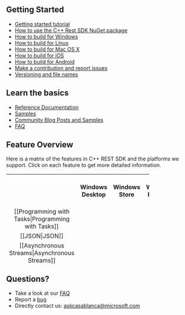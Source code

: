 ## Getting Started

*   [Getting started tutorial](Getting-Started-Tutorial)
*   [How to use the C++ Rest SDK NuGet package](How-to-use-the-C---Rest-SDK-NuGet-package)
*   [How to build for Windows](How-to-build-for-Windows)
*   [How to build for Linux](How-to-build-for-Linux)
*   [How to build for Mac OS X](How-to-build-for-Mac-OS-X)
*   [How to build for iOS](How-to-build-for-iOS)
*   [How to build for Android](How-to-build-for-Android)
*   [Make a contribution and report issues](Make-a-contribution-and-report-issues)
*   [Versioning and file names](Versioning-and-File-Names)

## Learn the basics

*   [Reference Documentation](http://microsoft.github.io/cpprestsdk/namespaces.html)
*   [Samples](Samples)
*   [Community Blog Posts and Samples](Community-Blog-Posts-and-Samples)
*   [FAQ](FAQ)

## Feature Overview

Here is a matrix of the features in C++ REST SDK and the platforms we support. Click on each feature to get more detailed information.

<table style="height:241px; width:387px">
<tbody>
<tr>
<th>&nbsp;</th>
<th style="text-align:center"><strong>Windows Desktop</strong></th>
<th style="text-align:center"><strong>Windows Store</strong></th>
<th style="text-align:center"><strong>Windows Phone 8</strong></th>
<th style="text-align:center"><strong>&nbsp;Windows Phone 8.1</strong></th>
<th style="text-align:center"><strong>&nbsp;Windows Phone Silverlight 8.1</strong></th>
<th style="text-align:center"><strong>Windows XP</strong></th>
<th style="text-align:center"><strong>Linux(Ubuntu)</strong></th>
<th style="text-align:center"><strong>Mac OS X</strong></th>
<th style="text-align:center"><strong>iOS&nbsp;</strong></th>
<th style="text-align:center"><strong>Android&nbsp;</strong></th>
</tr>
<tr>
<td style="text-align:center">[[Programming with Tasks|Programming with Tasks]]</td>
<td style="text-align:center"><img src="http://i3.codeplex.com/Download?ProjectName=json&amp;DownloadId=343964" alt="" height="16" width="16"></td>
<td style="text-align:center"><img src="http://i3.codeplex.com/Download?ProjectName=json&amp;DownloadId=343964" alt="" height="16" width="16"></td>
<td style="text-align:center"><img src="http://i3.codeplex.com/Download?ProjectName=json&amp;DownloadId=343964" alt="" height="16" width="16"></td>
<td style="text-align:center"><img src="http://i3.codeplex.com/Download?ProjectName=json&amp;DownloadId=343964" alt="" height="16" width="16"></td>
<td style="text-align:center"><img src="http://i3.codeplex.com/Download?ProjectName=json&amp;DownloadId=343964" alt="" height="16" width="16"></td>
<td style="text-align:center"><img src="http://i3.codeplex.com/Download?ProjectName=json&amp;DownloadId=343964" alt="" height="16" width="16"></td>
<td style="text-align:center"><img src="http://i3.codeplex.com/Download?ProjectName=json&amp;DownloadId=343964" alt="" height="16" width="16"></td>
<td style="text-align:center"><img src="http://i3.codeplex.com/Download?ProjectName=json&amp;DownloadId=343964" alt="" height="16" width="16"></td>
<td style="text-align:center"><img src="http://i3.codeplex.com/Download?ProjectName=json&amp;DownloadId=343964" alt="" height="16" width="16"></td>
<td style="text-align:center"><img src="http://i3.codeplex.com/Download?ProjectName=json&amp;DownloadId=343964" alt="" height="16" width="16"></td>
</tr>
<tr>
<td style="text-align:center">[[JSON|JSON]]</td>
<td style="text-align:center"><img src="http://i3.codeplex.com/Download?ProjectName=json&amp;DownloadId=343964" alt="" height="16" width="16"></td>
<td style="text-align:center"><img src="http://i3.codeplex.com/Download?ProjectName=json&amp;DownloadId=343964" alt="" height="16" width="16"></td>
<td style="text-align:center"><img src="http://i3.codeplex.com/Download?ProjectName=json&amp;DownloadId=343964" alt="" height="16" width="16"></td>
<td style="text-align:center"><img src="http://i3.codeplex.com/Download?ProjectName=json&amp;DownloadId=343964" alt="" height="16" width="16"></td>
<td style="text-align:center"><img src="http://i3.codeplex.com/Download?ProjectName=json&amp;DownloadId=343964" alt="" height="16" width="16"></td>
<td style="text-align:center"><img src="http://i3.codeplex.com/Download?ProjectName=json&amp;DownloadId=343964" alt="" height="16" width="16"></td>
<td style="text-align:center"><img src="http://i3.codeplex.com/Download?ProjectName=json&amp;DownloadId=343964" alt="" height="16" width="16"></td>
<td style="text-align:center"><img src="http://i3.codeplex.com/Download?ProjectName=json&amp;DownloadId=343964" alt="" height="16" width="16"></td>
<td style="text-align:center"><img src="http://i3.codeplex.com/Download?ProjectName=json&amp;DownloadId=343964" alt="" height="16" width="16"></td>
<td style="text-align:center"><img src="http://i3.codeplex.com/Download?ProjectName=json&amp;DownloadId=343964" alt="" height="16" width="16"></td>
</tr>
<tr>
<td style="text-align:center">[[Asynchronous Streams|Asynchronous Streams]]</td>
<td style="text-align:center"><img src="http://i3.codeplex.com/Download?ProjectName=json&amp;DownloadId=343964" alt="" height="16" width="16"></td>
<td style="text-align:center"><img src="http://i3.codeplex.com/Download?ProjectName=json&amp;DownloadId=343964" alt="" height="16" width="16"></td>
<td style="text-align:center"><img src="http://i3.codeplex.com/Download?ProjectName=json&amp;DownloadId=343964" alt="" height="16" width="16"></td>
<td style="text-align:center"><img src="http://i3.codeplex.com/Download?ProjectName=json&amp;DownloadId=343964" alt="" height="16" width="16"></td>
<td style="text-align:center"><img src="http://i3.codeplex.com/Download?ProjectName=json&amp;DownloadId=343964" alt="" height="16" width="16"></td>
<td style="text-align:center"><img src="http://i3.codeplex.com/Download?ProjectName=json&amp;DownloadId=343964" alt="" height="16" width="16"></td>
<td style="text-align:center"><img src="http://i3.codeplex.com/Download?ProjectName=json&amp;DownloadId=343964" alt="" height="16" width="16"></td>
<td style="text-align:center"><img src="http://i3.codeplex.com/Download?ProjectName=json&amp;DownloadId=343964" alt="" height="16" width="16"></td>
<td style="text-align:center"><img src="http://i3.codeplex.com/Download?ProjectName=json&amp;DownloadId=343964" alt="" height="16" width="16"></td>
<td style="text-align:center"><img src="http://i3.codeplex.com/Download?ProjectName=json&amp;DownloadId=343964" alt="" height="16" width="16"></td>
</tr>
<tr>
<td style="text-align:center">[[URIs|URI]]</td>
<td style="text-align:center"><img src="http://i3.codeplex.com/Download?ProjectName=json&amp;DownloadId=343964" alt="" height="16" width="16"></td>
<td style="text-align:center"><img src="http://i3.codeplex.com/Download?ProjectName=json&amp;DownloadId=343964" alt="" height="16" width="16"></td>
<td style="text-align:center"><img src="http://i3.codeplex.com/Download?ProjectName=json&amp;DownloadId=343964" alt="" height="16" width="16"></td>
<td style="text-align:center"><img src="http://i3.codeplex.com/Download?ProjectName=json&amp;DownloadId=343964" alt="" height="16" width="16"></td>
<td style="text-align:center"><img src="http://i3.codeplex.com/Download?ProjectName=json&amp;DownloadId=343964" alt="" height="16" width="16"></td>
<td style="text-align:center"><img src="http://i3.codeplex.com/Download?ProjectName=json&amp;DownloadId=343964" alt="" height="16" width="16"></td>
<td style="text-align:center"><img src="http://i3.codeplex.com/Download?ProjectName=json&amp;DownloadId=343964" alt="" height="16" width="16"></td>
<td style="text-align:center"><img src="http://i3.codeplex.com/Download?ProjectName=json&amp;DownloadId=343964" alt="" height="16" width="16"></td>
<td style="text-align:center"><img src="http://i3.codeplex.com/Download?ProjectName=json&amp;DownloadId=343964" alt="" height="16" width="16"></td>
<td style="text-align:center"><img src="http://i3.codeplex.com/Download?ProjectName=json&amp;DownloadId=343964" alt="" height="16" width="16"></td>
</tr>
<tr>
<td style="text-align:center">[[HTTP Client|HTTP Client]]</td>
<td style="text-align:center"><img src="http://i3.codeplex.com/Download?ProjectName=json&amp;DownloadId=343964" alt="" height="16" width="16"></td>
<td style="text-align:center"><img src="http://i3.codeplex.com/Download?ProjectName=json&amp;DownloadId=343964" alt="" height="16" width="16"></td>
<td style="text-align:center"><img src="http://i3.codeplex.com/Download?ProjectName=json&amp;DownloadId=343964" alt="" height="16" width="16"></td>
<td style="text-align:center"><img src="http://i3.codeplex.com/Download?ProjectName=json&amp;DownloadId=343964" alt="" height="16" width="16"></td>
<td style="text-align:center"><img src="http://i3.codeplex.com/Download?ProjectName=json&amp;DownloadId=343964" alt="" height="16" width="16"></td>
<td style="text-align:center"><img src="http://i3.codeplex.com/Download?ProjectName=json&amp;DownloadId=343964" alt="" height="16" width="16"></td>
<td style="text-align:center"><img src="http://i3.codeplex.com/Download?ProjectName=json&amp;DownloadId=343964" alt="" height="16" width="16"></td>
<td style="text-align:center"><img src="http://i3.codeplex.com/Download?ProjectName=json&amp;DownloadId=343964" alt="" height="16" width="16"></td>
<td style="text-align:center"><img src="http://i3.codeplex.com/Download?ProjectName=json&amp;DownloadId=343964" alt="" height="16" width="16"></td>
<td style="text-align:center"><img src="http://i3.codeplex.com/Download?ProjectName=json&amp;DownloadId=343964" alt="" height="16" width="16"></td>
</tr>
<tr>
<td style="text-align:center">[[HTTP Listener|HTTP Listener]]</td>
<td style="text-align:center"><img src="http://i3.codeplex.com/Download?ProjectName=json&amp;DownloadId=343964" alt="" height="16" width="16">(Beta)</td>
<td style="text-align:center">&nbsp;<img src="http://i3.codeplex.com/Download?ProjectName=json&amp;DownloadId=343965" alt="" height="16" width="16"></td>
<td style="text-align:center">&nbsp;<img src="http://i3.codeplex.com/Download?ProjectName=json&amp;DownloadId=343965" alt="" height="16" width="16"></td>
<td style="text-align:center"><img src="http://i3.codeplex.com/Download?ProjectName=json&amp;DownloadId=343965" alt="" height="16" width="16"></td>
<td style="text-align:center"><img src="http://i3.codeplex.com/Download?ProjectName=json&amp;DownloadId=343965" alt="" height="16" width="16"></td>
<td style="text-align:center"><img src="http://i3.codeplex.com/Download?ProjectName=json&amp;DownloadId=343965" alt="" height="16" width="16"></td>
<td style="text-align:center">
<p><img src="http://i3.codeplex.com/Download?ProjectName=json&amp;DownloadId=343964" alt="" height="16" width="16">(Beta)</p>
</td>
<td style="text-align:center">&nbsp;<img src="http://i3.codeplex.com/Download?ProjectName=json&amp;DownloadId=343964" alt="" height="16" width="16">(Beta)</td>
<td style="text-align:center"><img src="http://i3.codeplex.com/Download?ProjectName=json&amp;DownloadId=343964" alt="" height="16" width="16">(Beta)</td>
<td style="text-align:center"><img src="http://i3.codeplex.com/Download?ProjectName=json&amp;DownloadId=343964" alt="" height="16" width="16">(Beta)</td>
</tr>
<tr>
<td style="text-align:center">[[WebSocket Client|Web Socket]]</td>
<td style="text-align:center">&nbsp;<img src="http://i3.codeplex.com/Download?ProjectName=json&amp;DownloadId=343964" alt="" height="16" width="16"></td>
<td style="text-align:center"><img src="http://i3.codeplex.com/Download?ProjectName=json&amp;DownloadId=343964" alt="" height="16" width="16"></td>
<td style="text-align:center">&nbsp;<img src="http://i3.codeplex.com/Download?ProjectName=json&amp;DownloadId=343965" alt="" height="16" width="16"></td>
<td style="text-align:center"><img src="http://i3.codeplex.com/Download?ProjectName=json&amp;DownloadId=343964" alt="" height="16" width="16"></td>
<td style="text-align:center"><img src="http://i3.codeplex.com/Download?ProjectName=json&amp;DownloadId=343965" alt="" height="16" width="16"></td>
<td style="text-align:center"><img src="http://i3.codeplex.com/Download?ProjectName=json&amp;DownloadId=343964" alt="" height="16" width="16"></td>
<td style="text-align:center">&nbsp;<img src="http://i3.codeplex.com/Download?ProjectName=json&amp;DownloadId=343964" alt="" height="16" width="16"></td>
<td style="text-align:center">&nbsp;<img src="http://i3.codeplex.com/Download?ProjectName=json&amp;DownloadId=343964" alt="" height="16" width="16"></td>
<td style="text-align:center">&nbsp;<img src="http://i3.codeplex.com/Download?ProjectName=json&amp;DownloadId=343964" alt="" height="16" width="16"></td>
<td style="text-align:center"><img src="http://i3.codeplex.com/Download?ProjectName=json&amp;DownloadId=343964" alt="" height="16" width="16"></td>
</tr>
<tr>
<td style="text-align:center">[[OAuth Client|OAuth Client]]</td>
<td style="text-align:center"><img src="http://i3.codeplex.com/Download?ProjectName=json&amp;DownloadId=343964" alt="" height="16" width="16">(Beta)</td>
<td style="text-align:center"><img src="http://i3.codeplex.com/Download?ProjectName=json&amp;DownloadId=343964" alt="" height="16" width="16">(Beta)</td>
<td style="text-align:center"><img src="http://i3.codeplex.com/Download?ProjectName=json&amp;DownloadId=343964" alt="" height="16" width="16">(Beta, OAuth2 only)</td>
<td style="text-align:center"><img src="http://i3.codeplex.com/Download?ProjectName=json&amp;DownloadId=343964" alt="" height="16" width="16">(Beta, OAuth2 only)</td>
<td style="text-align:center"><img src="http://i3.codeplex.com/Download?ProjectName=json&amp;DownloadId=343964" alt="" height="16" width="16">&nbsp;(Beta, OAuth2 only)&nbsp;</td>
<td style="text-align:center">
<p><img src="http://i3.codeplex.com/Download?ProjectName=json&amp;DownloadId=343964" alt="" height="16" width="16">(Beta, OAuth2 only)</p>
</td>
<td style="text-align:center"><img src="http://i3.codeplex.com/Download?ProjectName=json&amp;DownloadId=343964" alt="" height="16" width="16">(Beta)</td>
<td style="text-align:center"><img src="http://i3.codeplex.com/Download?ProjectName=json&amp;DownloadId=343964" alt="" height="16" width="16">(Beta)</td>
<td style="text-align:center"><img src="http://i3.codeplex.com/Download?ProjectName=json&amp;DownloadId=343964" alt="" height="16" width="16">(Beta)</td>
<td style="text-align:center"><img src="http://i3.codeplex.com/Download?ProjectName=json&amp;DownloadId=343964" alt="" height="16" width="16">(Beta)</td>
</tr>
</tbody>
</table>

## Questions?

*   Take a look at our [FAQ](FAQ)
*   Report a [bug](../issues)
*   Directly contact us: <askcasablanca@microsoft.com>

